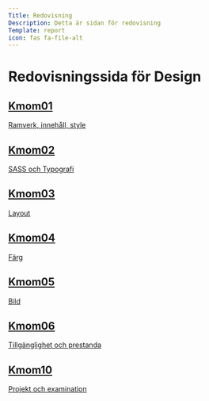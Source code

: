 ```yaml
---
Title: Redovisning  
Description: Detta är sidan för redovisning
Template: report
icon: fas fa-file-alt
---
```


Redovisningssida för Design
==========================

<div class="kmom-box">
<a href="report/kmom01"><h2>Kmom01</h2>
<p>Ramverk, innehåll, style</p></a>
</div>

<div class="kmom-box">
<a href="report/kmom02"><h2>Kmom02</h2>
<p>SASS och Typografi</p></a>
</div>

<div class="kmom-box">
<a href="report/kmom03"><h2>Kmom03</h2>
<p>Layout</p></a>
</div>

<div class="kmom-box">
<a href="report/kmom04"><h2>Kmom04</h2>
<p>Färg</p></a>
</div>

<div class="kmom-box">
<a href="report/kmom05"><h2>Kmom05</h2>
<p>Bild</p></a>
</div>

<div class="kmom-box">
<a href="report/kmom06"><h2>Kmom06</h2>
<p>Tillgänglighet och prestanda</p></a>
</div>

<div class="kmom-box project">
<a href="report/kmom10"><h2>Kmom10</h2>
<p>Projekt och examination</p></a>
</div>
